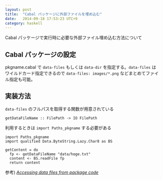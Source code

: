 ```yaml
---
layout: post
title:  "Cabal パッケージに外部ファイルを埋め込む"
date:   2014-09-18 17:53:23 UTC+9
category: haskell
---
```


Cabal パッケージで実行時に必要な外部ファイル埋め込む方法について

## Cabal パッケージの設定

pkgname.cabal で `data-files` もしくは `data-dir` を指定する。`data-files` はワイルドカード指定できるので `data-files: images/*.png` などまとめてファイル指定も可能。

## 実装方法

`data-files` のフルパスを取得する関数が用意されている

```
getDataFileName :: FilePath -> IO FilePath
```

利用するときは `import Paths_pkgname` する必要がある

```
import Paths_pkgname
import qualified Data.ByteString.Lazy.Char8 as BS

getContent = do
  fp <- getDataFileName "data/hoge.txt"
  content <- BS.readFile fp
  return content
```

参考) _[Accessing data files from package code](http://www.haskell.org/cabal/users-guide/developing-packages.html#accessing-data-files-from-package-code)_


